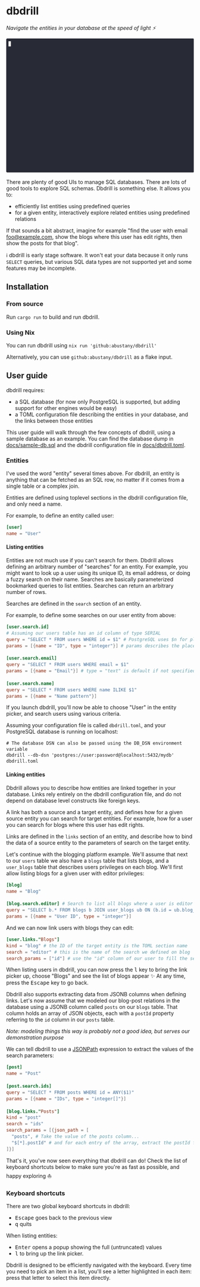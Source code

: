 # dbdrill

*Navigate the entities in your database at the speed of light ⚡️*

![dbdrill screencast](docs/screencast.gif)

There are plenty of good UIs to manage SQL databases. There are lots of good
tools to explore SQL schemas. Dbdrill is something else. It allows you to:

- efficiently list entities using predefined queries
- for a given entity, interactively explore related entities using predefined
  relations

If that sounds a bit abstract, imagine for example "find the user with email
foo@example.com, show the blogs where this user has edit rights, then show the
posts for that blog".

ℹ️ dbdrill is early stage software. It won't eat your data because it only runs
`SELECT` queries, but various SQL data types are not supported yet and some
features may be incomplete.

## Installation

### From source

Run `cargo run` to build and run dbdrill.

### Using Nix

You can run dbdrill using `nix run 'github:abustany/dbdrill'`

Alternatively, you can use `github:abustany/dbdrill` as a flake input.

## User guide

dbdrill requires:

- a SQL database (for now only PostgreSQL is supported, but adding support for
  other engines would be easy)
- a TOML configuration file describing the entities in your database, and the
  links between those entities

This user guide will walk through the few concepts of dbdrill, using a sample
database as an example. You can find the database dump in
[docs/sample-db.sql](docs/sample-db.sql) and the dbdrill configuration file in
[docs/dbdrill.toml](docs/dbdrill.toml).

### Entities

I've used the word "entity" several times above. For dbdrill, an entity is
anything that can be fetched as an SQL row, no matter if it comes from a single
table or a complex join.

Entities are defined using toplevel sections in the dbdrill configuration file,
and only need a name.

For example, to define an entity called user:

```toml
[user]
name = "User"
```

#### Listing entities

Entities are not much use if you can't search for them. Dbdrill allows defining
an arbitrary number of "searches" for an entity. For example, you might want to
look up a user using its unique ID, its email address, or doing a fuzzy search
on their name. Searches are basically parameterized bookmarked queries to list
entities. Searches can return an arbitrary number of rows.

Searches are defined in the `search` section of an entity.

For example, to define some searches on our user entity from above:

```toml
[user.search.id]
# Assuming our users table has an id column of type SERIAL
query = "SELECT * FROM users WHERE id = $1" # PostgreSQL uses $n for placeholders
params = [{name = "ID", type = "integer"}] # params describes the placeholders in the query

[user.search.email]
query = "SELECT * FROM users WHERE email = $1"
params = [{name = "Email"}] # type = "text" is default if not specified

[user.search.name]
query = "SELECT * FROM users WHERE name ILIKE $1"
params = [{name = "Name pattern"}]
```

If you launch dbdrill, you'll now be able to choose "User" in the entity
picker, and search users using various criteria.

Assuming your configuration file is called `dbdrill.toml`, and your PostgreSQL
database is running on localhost:

```
# The database DSN can also be passed using the DB_DSN environment variable
dbdrill --db-dsn 'postgres://user:password@localhost:5432/mydb' dbdrill.toml
```

#### Linking entities

Dbdrill allows you to describe how entities are linked together in your
database. Links rely entirely on the dbdrill configuration file, and do not
depend on database level constructs like foreign keys.

A link has both a source and a target entity, and defines how for a given
source entity you can search for target entities. For example, how for a user
you can search for blogs where this user has edit rights.

Links are defined in the `links` section of an entity, and describe how to bind
the data of a source entity to the parameters of search on the target entity.

Let's continue with the blogging platform example. We'll assume that next to
our `users` table we also have a `blogs` table that lists blogs, and a
`user_blogs` table that describes users privileges on each blog. We'll first
allow listing blogs for a given user with editor privileges:

```toml
[blog]
name = "Blog"

[blog.search.editor] # Search to list all blogs where a user is editor
query = "SELECT b.* FROM blogs b JOIN user_blogs ub ON (b.id = ub.blog_id) WHERE ub.user_id = $1 AND ub.role = 'editor'"
params = [{name = "User ID", type = "integer"}]
```

And we can now link users with blogs they can edit:

```toml
[user.links."Blogs"]
kind = "blog" # the ID of the target entity is the TOML section name
search = "editor" # this is the name of the search we defined on blog
search_params = ["id"] # use the "id" column of our user to fill the search parameter
```

When listing users in dbdrill, you can now press the <kbd>l</kbd> key to bring
the link picker up, choose "Blogs" and see the list of blogs appear ✨ At any
time, press the <kbd>Escape</kbd> key to go back.

Dbdrill also supports extracting data from JSONB columns when defining links.
Let's now assume that we modeled our blog-post relations in the database using
a JSONB column called `posts` on our `blogs` table. That column holds an array
of JSON objects, each with a `postId` property referring to the `id` column in
our `posts` table.

*Note: modeling things this way is probably not a good idea, but serves our
demonstration purpose*

We can tell dbdrill to use a [JSONPath](https://en.wikipedia.org/wiki/JSONPath)
expression to extract the values of the search parameters:

```toml
[post]
name = "Post"

[post.search.ids]
query = "SELECT * FROM posts WHERE id = ANY($1)"
params = [{name = "IDs", type = "integer[]"}]

[blog.links."Posts"]
kind = "post"
search = "ids"
search_params = [{json_path = [
  "posts", # Take the value of the posts column...
  "$[*].postId" # and for each entry of the array, extract the postId field
]}]
```

That's it, you've now seen everything that dbdrill can do! Check the list of
keyboard shortcuts below to make sure you're as fast as possible, and happy
exploring ⛵️

### Keyboard shortcuts

There are two global keyboard shortcuts in dbdrill:

- <kbd>Escape</kbd> goes back to the previous view
- <kbd>q</kbd> quits

When listing entities:

- <kbd>Enter</kbd> opens a popup showing the full (untruncated) values
- <kbd>l</kbd> to bring up the link picker.

Dbdrill is designed to be efficiently navigated with the keyboard. Every time
you need to pick an item in a list, you'll see a letter highlighted in each
item: press that letter to select this item directly.
